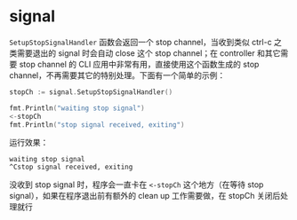 # signal

`SetupStopSignalHandler` 函数会返回一个 stop channel，当收到类似 ctrl-c 之类需要退出的 signal 时会自动 close 这个 stop channel；在 controller 和其它需要 stop channel 的 CLI 应用中非常有用，直接使用这个函数生成的 stop channel，不再需要其它的特别处理。下面有一个简单的示例：

```go
stopCh := signal.SetupStopSignalHandler()

fmt.Println("waiting stop signal")
<-stopCh
fmt.Println("stop signal received, exiting")
```

运行效果：

```
waiting stop signal
^Cstop signal received, exiting
```

没收到 stop signal 时，程序会一直卡在 `<-stopCh` 这个地方（在等待 stop signal），如果在程序退出前有额外的 clean up 工作需要做，在 stopCh 关闭后处理就行
